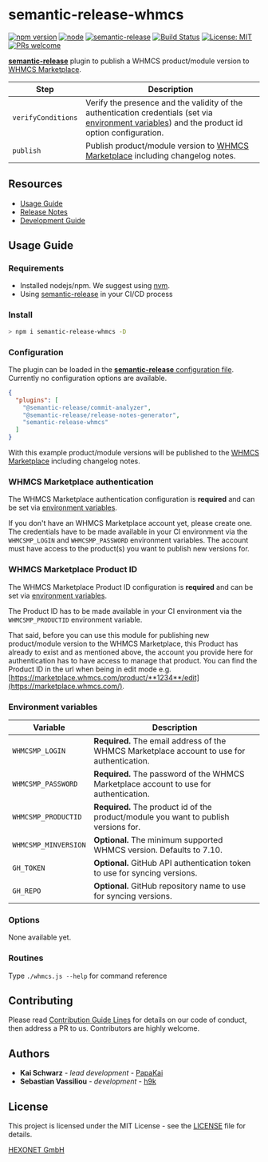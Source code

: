 # semantic-release-whmcs

[![npm version](https://img.shields.io/npm/v/semantic-release-whmcs.svg?style=flat)](https://www.npmjs.com/package/semantic-release-whmcs)
[![node](https://img.shields.io/node/v/semantic-release-whmcs.svg)](https://www.npmjs.com/package/semantic-release-whmcs)
[![semantic-release](https://img.shields.io/badge/%20%20%F0%9F%93%A6%F0%9F%9A%80-semantic--release-e10079.svg)](https://github.com/semantic-release/semantic-release)
[![Build Status](https://github.com/hexonet/semantic-release-whmcs/workflows/Release/badge.svg?branch=master)](https://github.com/hexonet/semantic-release-whmcs/workflows/Release/badge.svg?branch=master)
[![License: MIT](https://img.shields.io/badge/License-MIT-blue.svg)](https://opensource.org/licenses/MIT)
[![PRs welcome](https://img.shields.io/badge/PRs-welcome-brightgreen.svg)](https://github.com/hexonet/node-sdk/blob/master/CONTRIBUTING.md)

[**semantic-release**](https://github.com/semantic-release/semantic-release) plugin to publish a WHMCS product/module version to [WHMCS Marketplace](https://marketplace.whmcs.com).

| Step | Description |
| ---- | ----------- |
| `verifyConditions` | Verify the presence and the validity of the authentication credentials (set via [environment variables](#environment-variables)) and the product id option configuration. |
| `publish` | Publish product/module version to [WHMCS Marketplace](https://marketplace.whmcs.com) including changelog notes. |

## Resources

* [Usage Guide](#usage-guide)
* [Release Notes](https://github.com/hexonet/semantic-release-whmcs/releases)
* [Development Guide](https://github.com/hexonet/semantic-release-whmcs/wiki/Development-Guide)

## Usage Guide

### Requirements

* Installed nodejs/npm. We suggest using [nvm](https://github.com/creationix/nvm).
* Using [semantic-release](https://github.com/semantic-release/semantic-release) in your CI/CD process

### Install

```bash
> npm i semantic-release-whmcs -D
```

### Configuration

The plugin can be loaded in the [**semantic-release** configuration file](https://github.com/semantic-release/semantic-release/blob/master/docs/usage/configuration.md#configuration). Currently no configuration options are available.

```json
{
  "plugins": [
    "@semantic-release/commit-analyzer",
    "@semantic-release/release-notes-generator",
    "semantic-release-whmcs"
  ]
}
```

With this example product/module versions will be published to the [WHMCS Marketplace](https://marketplace.whmcs.com) including changelog notes.

### WHMCS Marketplace authentication

The WHMCS Marketplace authentication configuration is **required** and can be set via [environment variables](#environment-variables).

If you don't have an WHMCS Marketplace account yet, please create one. The credentials have to be made available in your CI environment via the `WHMCSMP_LOGIN` and  `WHMCSMP_PASSWORD` environment variables. The account must have access to the product(s) you want to publish new versions for.

### WHMCS Marketplace Product ID

The WHMCS Marketplace Product ID configuration is **required**  and can be set via [environment variables](#environment-variables).

The Product ID has to be made available in your CI environment via the `WHMCSMP_PRODUCTID` environment variable.

That said, before you can use this module for publishing new product/module version to the WHMCS Marketplace, this Product has already to exist and as mentioned above, the account you provide here for authentication has to have access to manage that product. You can find the Product ID in the url when being in edit mode e.g. [https://marketplace.whmcs.com/product/**1234**/edit](https://marketplace.whmcs.com/).

### Environment variables

| Variable                       | Description                                               |
| ------------------------------ | --------------------------------------------------------- |
| `WHMCSMP_LOGIN` | **Required.** The email address of the WHMCS Marketplace account to use for authentication. |
| `WHMCSMP_PASSWORD` | **Required.** The password of the WHMCS Marketplace account to use for authentication. |
| `WHMCSMP_PRODUCTID` | **Required.** The product id of the product/module you want to publish versions for. |
| `WHMCSMP_MINVERSION` | **Optional.** The minimum supported WHMCS version. Defaults to 7.10. |
| `GH_TOKEN` | **Optional.** GitHub API authentication token to use for syncing versions. |
| `GH_REPO` | **Optional.** GitHub repository name to use for syncing versions. |

### Options

None available yet.

### Routines

Type `./whmcs.js --help` for command reference

## Contributing

Please read [Contribution Guide Lines](https://github.com/hexonet/semantic-release-whmcs/blob/master/CONTRIBUTING.md) for details on our code of conduct, then address a PR to us.
Contributors are highly welcome.

## Authors

* **Kai Schwarz** - *lead development* - [PapaKai](https://github.com/papakai)
* **Sebastian Vassiliou** - *development* - [h9k](https://github.com/h9k)

## License

This project is licensed under the MIT License - see the [LICENSE](https://github.com/hexonet/semantic-release-whmcs/blob/master/LICENSE) file for details.

[HEXONET GmbH](https://hexonet.net)
